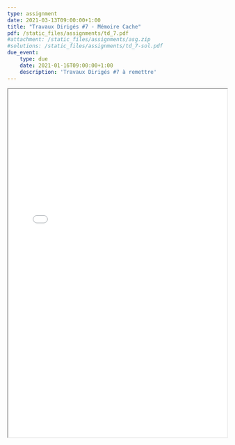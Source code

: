 ```yaml
---
type: assignment
date: 2021-03-13T09:00:00+1:00
title: "Travaux Dirigés #7 - Mémoire Cache"
pdf: /static_files/assignments/td_7.pdf
#attachment: /static_files/assignments/asg.zip
#solutions: /static_files/assignments/td_7-sol.pdf
due_event:
    type: due
    date: 2021-01-16T09:00:00+1:00
    description: 'Travaux Dirigés #7 à remettre'
---
```

<iframe src="{{ page.pdf | prepend: site.baseurl | prepend : site.url}}" width="100%" height="800em"></iframe>
